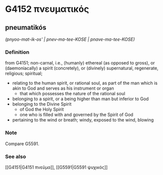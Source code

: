 # G4152 πνευματικός

## pneumatikós

_(pnyoo-mat-ik-os' | pnev-ma-tee-KOSE | pnave-ma-tee-KOSE)_

### Definition

from G4151; non-carnal, i.e., (humanly) ethereal (as opposed to gross), or (daemoniacally) a spirit (concretely), or (divinely) supernatural, regenerate, religious; spiritual; 

- relating to the human spirit, or rational soul, as part of the man which is akin to God and serves as his instrument or organ
  - that which possesses the nature of the rational soul
- belonging to a spirit, or a being higher than man but inferior to God
- belonging to the Divine Spirit
  - of God the Holy Spirit
  - one who is filled with and governed by the Spirit of God
- pertaining to the wind or breath; windy, exposed to the wind, blowing

### Note

Compare G5591.

### See also

[[G4151|G4151 πνεῦμα]], [[G5591|G5591 ψυχικός]]
